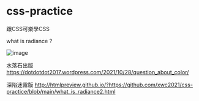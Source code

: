 # css-practice
跟CSS可樂學CSS

what is radiance ?

![image](https://lh3.googleusercontent.com/pw/AM-JKLUnZARpUuIJv_20HFfSalFrG0xmzE_iEnVQL3iRI557VjC8ctTYGGQ6Krvx3xhlNp2UmLSkcPFndc2pOLmIe4Em8z7aKVswnmW3S3-mJ_MokU8AxlJxQzw5HJkgW0dhTNqJLRdJX3g-SKGX6tgFyKiT=w704-h938-no?authuser=0)

水落石出版
https://dotdotdot2017.wordpress.com/2021/10/28/question_about_color/

深陷迷霧版
http://htmlpreview.github.io/?https://github.com/xwc2021/css-practice/blob/main/what_is_radiance2.html
